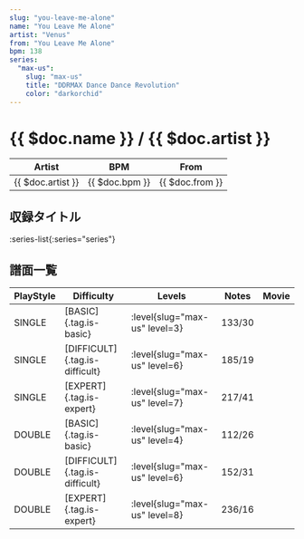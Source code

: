 ```yaml
---
slug: "you-leave-me-alone"
name: "You Leave Me Alone"
artist: "Venus"
from: "You Leave Me Alone"
bpm: 138
series:
  "max-us":
    slug: "max-us"
    title: "DDRMAX Dance Dance Revolution"
    color: "darkorchid"
---
```


# {{ $doc.name }} / {{ $doc.artist }}

|Artist|BPM|From|
|------|---|----|
|{{ $doc.artist }}|{{ $doc.bpm }}|{{ $doc.from }}|

## 収録タイトル

:series-list{:series="series"}

## 譜面一覧

|PlayStyle|Difficulty|Levels|Notes|Movie|
|---------|----------|------|-----|-----|
|SINGLE|[BASIC]{.tag.is-basic}|:level{slug="max-us" level=3}|133/30||
|SINGLE|[DIFFICULT]{.tag.is-difficult}|:level{slug="max-us" level=6}|185/19||
|SINGLE|[EXPERT]{.tag.is-expert}|:level{slug="max-us" level=7}|217/41||
|DOUBLE|[BASIC]{.tag.is-basic}|:level{slug="max-us" level=4}|112/26||
|DOUBLE|[DIFFICULT]{.tag.is-difficult}|:level{slug="max-us" level=6}|152/31||
|DOUBLE|[EXPERT]{.tag.is-expert}|:level{slug="max-us" level=8}|236/16||
